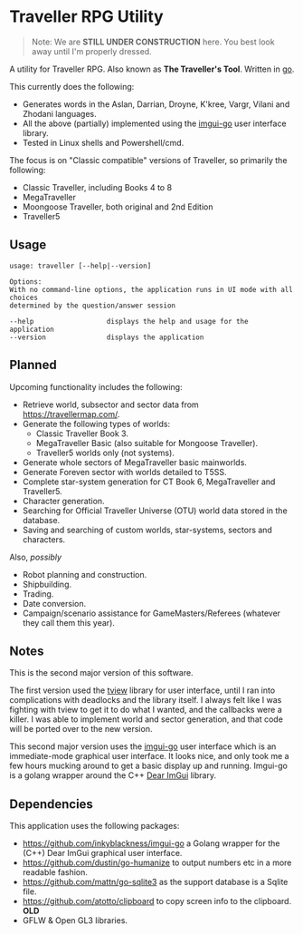 # Traveller RPG Utility

> Note: We are **STILL UNDER CONSTRUCTION** here. You best look away until I'm properly dressed.

A utility for Traveller RPG. Also known as **The Traveller's Tool**. Written in [go](https://golang.org).

This currently does the following:

- Generates words in the Aslan, Darrian, Droyne, K'kree, Vargr, Vilani and Zhodani languages.
- All the above (partially) implemented using the [imgui-go](https://github.com/inkyblackness/imgui-go) user interface library.
- Tested in Linux shells and Powershell/cmd.

The focus is on "Classic compatible" versions of Traveller, so primarily the following:

- Classic Traveller, including Books 4 to 8
- MegaTraveller
- Moongoose Traveller, both original and 2nd Edition
- Traveller5

## Usage

    usage: traveller [--help|--version]

    Options:
    With no command-line options, the application runs in UI mode with all choices
    determined by the question/answer session
    
    --help                  displays the help and usage for the application
    --version               displays the application 

## Planned

Upcoming functionality includes the following:

- Retrieve world, subsector and sector data from <https://travellermap.com/>.
- Generate the following types of worlds:
  - Classic Traveller Book 3.
  - MegaTraveller Basic (also suitable for Mongoose Traveller).
  - Traveller5 worlds only (not systems).
- Generate whole sectors of MegaTraveller basic mainworlds.  
- Generate Foreven sector with worlds detailed to T5SS.
- Complete star-system generation for CT Book 6, MegaTraveller and Traveller5.
- Character generation.
- Searching for Official Traveller Universe (OTU) world data stored in the database.
- Saving and searching of custom worlds, star-systems, sectors and characters.

Also, *possibly*

- Robot planning and construction.
- Shipbuilding.
- Trading.
- Date conversion.
- Campaign/scenario assistance for GameMasters/Referees (whatever they call them this year).

## Notes

This is the second major version of this software.

The first version used the [tview](https://github.com/rivo/tview) library for user interface, until I ran into complications with deadlocks and the library itself. I always felt like I was fighting with tview to get it to do what I wanted, and the callbacks were a killer. I was able to implement world and sector generation, and that code will be ported over to the new version.

This second major version uses the [imgui-go](https://github.com/inkyblackness/imgui-go) user interface which is an immediate-mode graphical user interface. It looks nice, and only took me a few hours mucking around to get a basic display up and running. Imgui-go is a golang wrapper around the C++ [Dear ImGui](https://github.com/ocornut/imgui) library.

## Dependencies

This application uses the following packages:

- <https://github.com/inkyblackness/imgui-go> a Golang wrapper for the (C++) Dear ImGui graphical user interface.
- <https://github.com/dustin/go-humanize> to output numbers etc in a more readable fashion.
- <https://github.com/mattn/go-sqlite3> as the support database is a Sqlite file.
- <https://github.com/atotto/clipboard> to copy screen info to the clipboard. **OLD**
- GFLW &amp; Open GL3 libraries.
